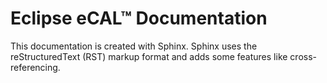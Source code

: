 # Eclipse eCAL™ Documentation

This documentation is created with Sphinx. Sphinx uses the reStructuredText (RST) markup format and adds some features like cross-referencing.
